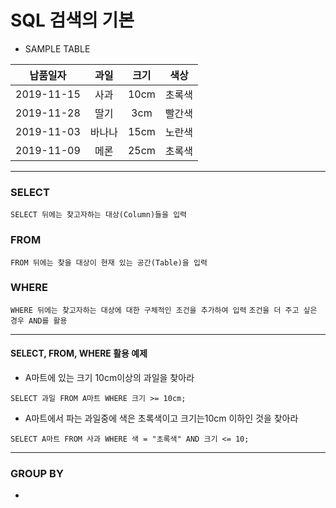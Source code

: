 # SQL 검색의 기본

- SAMPLE TABLE  

|납품일자|과일|크기|색상|
|:---:|:---:|:---:|:---:|
|2019-11-15|사과|10cm|초록색|
|2019-11-28|딸기|3cm|빨간색|
|2019-11-03|바나나|15cm|노란색|
|2019-11-09|메론|25cm|초록색|
---
### SELECT
`SELECT 뒤에는 찾고자하는 대상(Column)들을 입력`
### FROM
`FROM 뒤에는 찾을 대상이 현재 있는 공간(Table)을 입력`
### WHERE
`WHERE 뒤에는 찾고자하는 대상에 대한 구체적인 조건을 추가하여 입력`
`조건을 더 주고 싶은 경우 AND를 활용`  

---
#### SELECT, FROM, WHERE 활용 예제
- A마트에 있는 크기 10cm이상의 과일을 찾아라
```
SELECT 과일 FROM A마트 WHERE 크기 >= 10cm;
```
- A마트에서 파는 과일중에 색은 초록색이고 크기는10cm 이하인 것을 찾아라
```
SELECT A마트 FROM 사과 WHERE 색 = "초록색" AND 크기 <= 10;
```
---
### GROUP BY
- 







